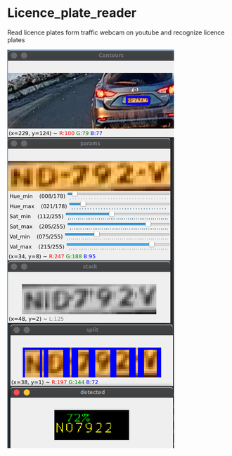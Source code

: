 # Licence_plate_reader
Read licence plates form traffic webcam on youtube  and recognize licence plates


<img src='lp_detect_screenshot.png'></img>
